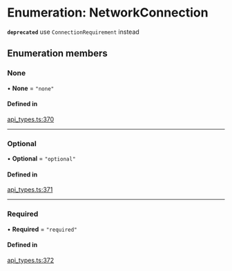 # Enumeration: NetworkConnection

**`deprecated`** use `ConnectionRequirement` instead

## Enumeration members

### None

• **None** = `"none"`

#### Defined in

[api_types.ts:370](https://github.com/coda/packs-sdk/blob/main/api_types.ts#L370)

___

### Optional

• **Optional** = `"optional"`

#### Defined in

[api_types.ts:371](https://github.com/coda/packs-sdk/blob/main/api_types.ts#L371)

___

### Required

• **Required** = `"required"`

#### Defined in

[api_types.ts:372](https://github.com/coda/packs-sdk/blob/main/api_types.ts#L372)
